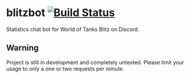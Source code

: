 blitzbot [![Build Status](https://travis-ci.org/CodeMan99/blitzbot.svg?branch=master)](https://travis-ci.org/CodeMan99/blitzbot)
========

Statistics chat bot for World of Tanks Blitz on Discord.

Warning
-------

Project is still in development and completely untested. Please limit your usage to
only a one or two requests per minute.
